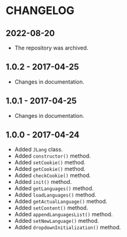 # CHANGELOG

## 2022-08-20

* The repository was archived.

## 1.0.2 - 2017-04-25

* Changes in documentation.

## 1.0.1 - 2017-04-25

* Changes in documentation.

## 1.0.0 - 2017-04-24

* Added `JLang` class.
* Added `constructor()` method.
* Added `setCookie()` method.
* Added `getCookie()` method.
* Added `checkCookie()` method.
* Added `init()` method.
* Added `getLanguages()` method.
* Added `loadLanguages()` method.
* Added `getActualLanguage()` method.
* Added `setContent()` method.
* Added `appendLanguagesList()` method.
* Added `setNewLanguage()` method.
* Added `dropdownInitialization()` method.
